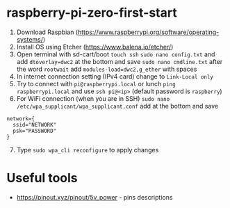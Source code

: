 # raspberry-pi-zero-first-start

1. Download Raspbian (https://www.raspberrypi.org/software/operating-systems/)
2. Install OS using Etcher (https://www.balena.io/etcher/)
3. Open terminal with sd-cart/boot
```touch ssh```
```sudo nano config.txt```
and add `dtoverlay=dwc2` at the bottom and save
```sudo nano cmdline.txt```
after the word `rootwait` add `modules-load=dwc2,g_ether` with spaces
4. In internet connection setting (IPv4 card) change to `Link-Local only`
5. Try to connect with `pi@raspberrypi.local` or lunch `ping raspberrypi.local` and use `ssh pi@<ip>` (default password is `raspberry`)
6. For WiFi connection (when you are in SSH)
```sudo nano /etc/wpa_supplicant/wpa_supplicant.conf```
add at the bottom and save
```
network={
  ssid="NETWORK"
  psk="PASSWORD"
}
```
7. Type `sudo wpa_cli reconfigure` to apply changes

# Useful tools

* https://pinout.xyz/pinout/5v_power - pins descriptions
